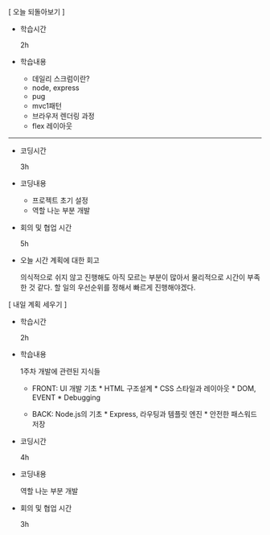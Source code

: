 [ 오늘 되돌아보기 ]

- 학습시간

  2h

- 학습내용

  - 데일리 스크럼이란?
  - node, express
  - pug
  - mvc1패턴
  - 브라우저 렌더링 과정
  - flex 레이아웃

---

- 코딩시간

  3h

- 코딩내용

  * 프로젝트 초기 설정
  * 역할 나눈 부분 개발

- 회의 및 협업 시간

  5h

- 오늘 시간 계획에 대한 회고

  의식적으로 쉬지 않고 진행해도 아직 모르는 부분이 많아서 물리적으로 시간이 부족한 것 같다. 할 일의 우선순위를 정해서 빠르게 진행해야겠다.

[ 내일 계획 세우기 ]

- 학습시간

  2h

- 학습내용

  1주차 개발에 관련된 지식들

  - FRONT: UI 개발 기초
    \* HTML 구조설계
    \* CSS 스타일과 레이아웃 
    \* DOM, EVENT
    \* Debugging

  - BACK: Node.js의 기초
    \* Express, 라우팅과 템플릿 엔진 
    \* 안전한 패스워드 저장 

- 코딩시간

  4h

- 코딩내용

  역할 나눈 부분 개발

- 회의 및 협업 시간

  3h